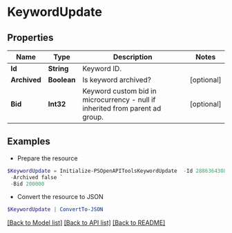 # KeywordUpdate
## Properties

Name | Type | Description | Notes
------------ | ------------- | ------------- | -------------
**Id** | **String** | Keyword ID. | 
**Archived** | **Boolean** | Is keyword archived? | [optional] 
**Bid** | **Int32** | Keyword custom bid in microcurrency - null if inherited from parent ad group. | [optional] 

## Examples

- Prepare the resource
```powershell
$KeywordUpdate = Initialize-PSOpenAPIToolsKeywordUpdate  -Id 2886364308355 `
 -Archived false `
 -Bid 200000
```

- Convert the resource to JSON
```powershell
$KeywordUpdate | ConvertTo-JSON
```

[[Back to Model list]](../README.md#documentation-for-models) [[Back to API list]](../README.md#documentation-for-api-endpoints) [[Back to README]](../README.md)

